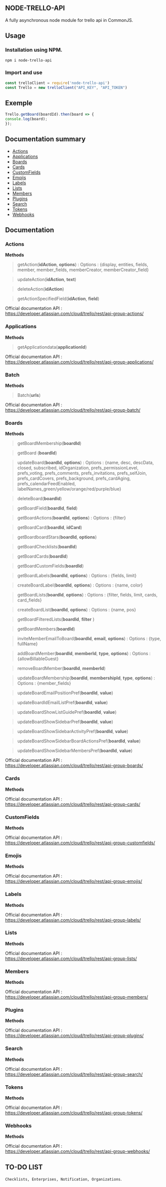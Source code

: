 
## NODE-TRELLO-API
A fully asynchronous node module for trello api in CommonJS.

## Usage
### Installation using NPM.
`npm i node-trello-api`
### Import and use
  ```js
 const trelloClient = require('node-trello-api')
 const Trello = new trelloClient("API_KEY", "API_TOKEN")
```
## Exemple
```js
Trello.getBoard(boardId).then(board => {
console.log(board);
});
```
## Documentation summary
- [Actions](https://mattis44.github.io/node-trello-api/#Actions "Actions")
- [Applications](https://mattis44.github.io/node-trello-api/#Applications "Applications")
- [Boards](https://mattis44.github.io/node-trello-api/#Boards "Boards")
- [Cards](https://mattis44.github.io/node-trello-api/#Cards "Cards")
- [CustomFields](https://mattis44.github.io/node-trello-api/#CustomFields "CustomFields")
- [Emojis](https://mattis44.github.io/node-trello-api/#Emojis "Emojis")
- [Labels](https://mattis44.github.io/node-trello-api/#Labels "Labels")
- [Lists](https://mattis44.github.io/node-trello-api/#Lists "Lists")
- [Members](https://mattis44.github.io/node-trello-api/#Members "Members")
- [Plugins](https://mattis44.github.io/node-trello-api/#Plugins "Plugins")
- [Search](https://mattis44.github.io/node-trello-api/#Search "Search")
- [Tokens](https://mattis44.github.io/node-trello-api/#Tokens "Tokens")
- [Webhooks](https://mattis44.github.io/node-trello-api/#Webhooks "Webhooks")


## Documentation
### Actions
**Methods**
> getAction(**idAction**, **options**) :
Options : {display, entities, fields, member, member_fields, memberCreator, memberCreator_field}

> updateAction(**idAction**, **text**)

> deleteAction(**idAction**)

> getActionSpecifiedField(**idAction**, **field**)

Official documentation API : https://developer.atlassian.com/cloud/trello/rest/api-group-actions/

### Applications
**Methods**
> getApplicationdata(**applicationId**)

Official documentation API : https://developer.atlassian.com/cloud/trello/rest/api-group-applications/

### Batch
**Methods**
>Batch(**urls**)

Official documentation API : https://developer.atlassian.com/cloud/trello/rest/api-group-batch/

### Boards
**Methods**
> getBoardMembership(**boardId**)

>getBoard (**boardId**)

>updateBoard(**boardId**, **options**) :
Options : {name, desc, descData, closed, subscribed, idOrganization, prefs_permissionLevel, prefs_voting, prefs_comments, prefs_invitations, prefs_selfJoin, prefs_cardCovers, prefs_background, prefs_cardAging, prefs_calendarFeedEnabled, labelNames_green/yellow/orange/red/purple/blue}

>deleteBoard(**boardId**)

>getBoardField(**boardId**, **field**)

>getBoardActions(**boardId**, **options**) :
Options : {filter}

>getBoardCard(**boardId**, **idCard**)

>getBoardboardStars(**boardId**, **options**)

>getBoardChecklists(**boardId**)

>getBoardCards(**boardId**)

>getBoardCustomFields(**boardId**)

>getBoardLabels(**boardId**, **options**) :
Options : {fields, limit}

>createBoardLabel(**boardId**, **options**) :
Options : {name, color}

>getBoardLists(**boardId**, **options**) :
Options : {filter, fields, limit, cards, card_fields}

>createBoardList(**boardId**, **options**) :
Options : {name, pos}

>getBoardFilteredLists(**boardId**, **filter** )

>getBoardMembers(**boardId**)

>inviteMemberEmailToBoard(**boardId**, **email**, **options**) :
Options : {type, fullName}

>addBoardMember(**boardId**, **memberId**, **type**, **options**) :
Options : {allowBillableGuest}

>removeBoardMember(**boardId**, **memberId**)

>updateBoardMembership(**boardId**, **membershipId**, **type**, **options**) :
Options : {member_fields}

>updateBoardEmailPositionPref(**boardId**, **value**)

>updateBoardIdEmailListPref(**boardId**, **value**)

>updateBoardShowListGuidePref(**boardId**, **value**)

>updateBoardShowSidebarPref(**boardId**, **value**)

>updateBoardShowSidebarActivityPref(**boardId**, **value**)

>updateBoardShowSidebarBoardActionsPref(**boardId**, **value**)

>updateBoardShowSidebarMembersPref(**boardId**, **value**)

Official documentation API : https://developer.atlassian.com/cloud/trello/rest/api-group-boards/

### Cards
**Methods**

Official documentation API : https://developer.atlassian.com/cloud/trello/rest/api-group-cards/

### CustomFields
**Methods**

Official documentation API : https://developer.atlassian.com/cloud/trello/rest/api-group-customfields/

### Emojis
**Methods**

Official documentation API : https://developer.atlassian.com/cloud/trello/rest/api-group-emojis/

### Labels
**Methods**

Official documentation API : https://developer.atlassian.com/cloud/trello/rest/api-group-labels/

### Lists
**Methods**

Official documentation API : https://developer.atlassian.com/cloud/trello/rest/api-group-lists/

### Members
**Methods**

Official documentation API : https://developer.atlassian.com/cloud/trello/rest/api-group-members/

### Plugins
**Methods**

Official documentation API : https://developer.atlassian.com/cloud/trello/rest/api-group-plugins/

### Search
**Methods**

Official documentation API : https://developer.atlassian.com/cloud/trello/rest/api-group-search/

### Tokens
**Methods**

Official documentation API : https://developer.atlassian.com/cloud/trello/rest/api-group-tokens/

### Webhooks
**Methods**

Official documentation API : https://developer.atlassian.com/cloud/trello/rest/api-group-webhooks/

## TO-DO LIST
`Checklists, Enterprises, Notification, Organizations`.